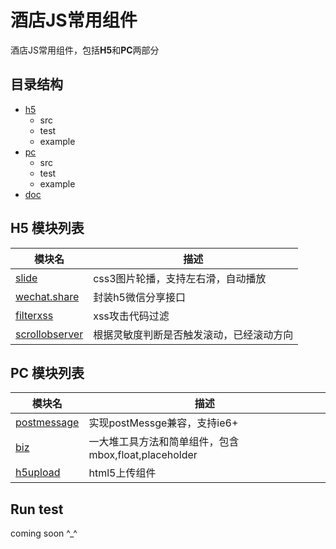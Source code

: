 酒店JS常用组件
========================================

酒店JS常用组件，包括**H5**和**PC**两部分

目录结构
-----

  * [h5]()
	- src
	- test
	- example 
  * [pc]()
	- src
	- test
	- example 
  * [doc]()


H5 模块列表 
-----------

<table>
<thead><tr>
  <th>模块名</th><th>描述</th>
</tr></thead>
<tbody>
  <tr>
    <td><a href="">slide</a></td>
    <td>
      css3图片轮播，支持左右滑，自动播放
    </td>
  <tr>
    <td><a href="">wechat.share</a></td>
    <td>
      封装h5微信分享接口
    </td>
  </tr>
  <tr>
    <td><a href="">filterxss</a></td>
    <td>
      xss攻击代码过滤
    </td>
  </tr> 
  <tr>
    <td><a href="">scrollobserver</a></td>
    <td>
    	根据灵敏度判断是否触发滚动，已经滚动方向	 
    </td>
  </tr>
</tbody>
</table>

PC 模块列表 
-----------

<table>
<thead><tr>
  <th>模块名</th><th>描述</th>
</tr></thead>
<tbody>
  <tr>
    <td><a href="">postmessage</a></td>
    <td>
      实现postMessge兼容，支持ie6+
    </td>
  <tr>
    <td><a href="">biz</a></td>
    <td>
      一大堆工具方法和简单组件，包含mbox,float,placeholder
    </td>
  </tr>
  <tr>
    <td><a href="">h5upload</a></td>
    <td>
      html5上传组件
    </td>
  </tr> 
</tbody>
</table>



## Run test

coming soon \^_^